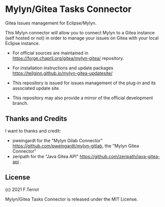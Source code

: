 # Mylyn/Gitea Tasks Connector

Gitea Issues management for Eclipse/Mylyn.

This Mylyn connector will allow you to connect Mylyn to a Gitea instance (self hosted or not) in order to manage your issues on Gitea with your local Eclipse instance.

* For official sources are maintained in https://forge.chapril.org/gitea/mylyn-gitea/ repository.
* For installation instructions and update packages https://teilginn.github.io/mylyn-gitea-updatesite/


* This repository is issued for issues management of the plug-in and its associated update site.
* This repository may also provide a mirror of the official development branch.

## Thanks and Credits

I want to thanks and credit:

* pweingardt for the "Mylyn Gilab Connector" https://github.com/pweingardt/mylyn-gitlab, the "Mylyn Gitea Connector" 
* zeripath for the "Java Gitea API" https://github.com/zeripath/java-gitea-api .

## License

(c) 2021 F.Terrot

Mylyn/Gitea Tasks Connector is released under the MIT License.
